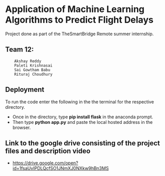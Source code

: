 # Application of Machine Learning Algorithms to Predict Flight Delays
Project done as part of the TheSmartBridge Remote summer internship.
## Team 12:
        Akshay Reddy 
        Paleti Krishnasai      
        Sai Gowtham Babu                
        Rituraj Choudhury 
        
        
## Deployment
To run the code enter the following in the the terminal for the respective directory.
* Once in the directory, type **pip install flask** in the anaconda prompt.
* Then type **python app.py** and paste the local hosted address in the browser.

## Link to the google drive consisting of the project files and description video
* https://drive.google.com/open?id=1fsaUvIPDLQcfSO1JNmXJ0NXkw9hBn3MS
